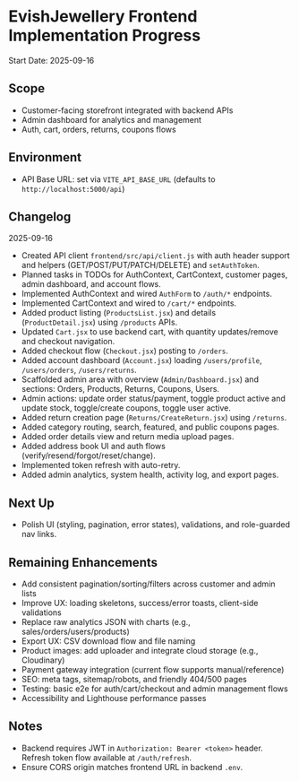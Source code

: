 # EvishJewellery Frontend Implementation Progress

Start Date: 2025-09-16

## Scope
- Customer-facing storefront integrated with backend APIs
- Admin dashboard for analytics and management
- Auth, cart, orders, returns, coupons flows

## Environment
- API Base URL: set via `VITE_API_BASE_URL` (defaults to `http://localhost:5000/api`)

## Changelog

2025-09-16
- Created API client `frontend/src/api/client.js` with auth header support and helpers (GET/POST/PUT/PATCH/DELETE) and `setAuthToken`.
- Planned tasks in TODOs for AuthContext, CartContext, customer pages, admin dashboard, and account flows.
- Implemented AuthContext and wired `AuthForm` to `/auth/*` endpoints.
- Implemented CartContext and wired to `/cart/*` endpoints.
- Added product listing (`ProductsList.jsx`) and details (`ProductDetail.jsx`) using `/products` APIs.
- Updated `Cart.jsx` to use backend cart, with quantity updates/remove and checkout navigation.
- Added checkout flow (`Checkout.jsx`) posting to `/orders`.
- Added account dashboard (`Account.jsx`) loading `/users/profile`, `/users/orders`, `/users/returns`.
- Scaffolded admin area with overview (`Admin/Dashboard.jsx`) and sections: Orders, Products, Returns, Coupons, Users.
- Admin actions: update order status/payment, toggle product active and update stock, toggle/create coupons, toggle user active.
- Added return creation page (`Returns/CreateReturn.jsx`) using `/returns`.
- Added category routing, search, featured, and public coupons pages.
- Added order details view and return media upload pages.
- Added address book UI and auth flows (verify/resend/forgot/reset/change).
- Implemented token refresh with auto-retry.
- Added admin analytics, system health, activity log, and export pages.

## Next Up
- Polish UI (styling, pagination, error states), validations, and role-guarded nav links.

## Remaining Enhancements
- Add consistent pagination/sorting/filters across customer and admin lists
- Improve UX: loading skeletons, success/error toasts, client-side validations
- Replace raw analytics JSON with charts (e.g., sales/orders/users/products)
- Export UX: CSV download flow and file naming
- Product images: add uploader and integrate cloud storage (e.g., Cloudinary)
- Payment gateway integration (current flow supports manual/reference)
- SEO: meta tags, sitemap/robots, and friendly 404/500 pages
- Testing: basic e2e for auth/cart/checkout and admin management flows
- Accessibility and Lighthouse performance passes

## Notes
- Backend requires JWT in `Authorization: Bearer <token>` header. Refresh token flow available at `/auth/refresh`.
- Ensure CORS origin matches frontend URL in backend `.env`.



